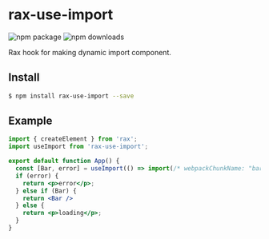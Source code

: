 # rax-use-import
<img src="https://img.shields.io/npm/v/rax-use-import.svg" alt="npm package" />
<img src="https://img.shields.io/npm/dm/rax-use-import.svg" alt="npm downloads" />

Rax hook for making dynamic import component.

## Install

```bash
$ npm install rax-use-import --save
```

## Example

```jsx
import { createElement } from 'rax';
import useImport from 'rax-use-import';

export default function App() {
  const [Bar, error] = useImport(() => import(/* webpackChunkName: "bar" */ './Bar'));
  if (error) {
    return <p>error</p>;
  } else if (Bar) {
    return <Bar />
  } else {
    return <p>loading</p>;
  }
}
```
